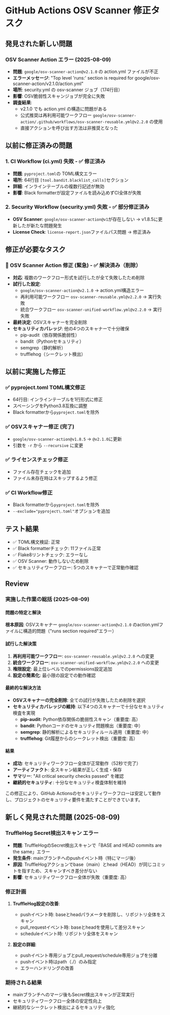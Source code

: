 # GitHub Actions OSV Scanner 修正タスク

## 発見された新しい問題

### OSV Scanner Action エラー (2025-08-09)
- **問題**: `google/osv-scanner-action@v2.1.0` の action.yml ファイルが不正
- **エラーメッセージ**: "Top level 'runs:' section is required for google/osv-scanner-action/v2.1.0/action.yml"
- **場所**: security.yml の osv-scanner ジョブ（174行目）
- **影響**: OSV脆弱性スキャンジョブが完全に失敗
- **調査結果**: 
  - v2.1.0 でも action.yml の構造に問題がある
  - 公式推奨は再利用可能ワークフロー `google/osv-scanner-action/.github/workflows/osv-scanner-reusable.yml@v2.2.0` の使用
  - 直接アクションを呼び出す方法は非推奨となった

## 以前に修正済みの問題

### 1. CI Workflow (ci.yml) 失敗 - ✅ 修正済み
- **問題**: `pyproject.toml`の TOML構文エラー
- **場所**: 64行目 `[tool.bandit.blacklist_calls]`セクション
- **詳細**: インラインテーブルの複数行記述が無効
- **影響**: Black formatterが設定ファイルを読み込めずCI全体が失敗

### 2. Security Workflow (security.yml) 失敗 - ✅ 部分修正済み
- **OSV Scanner**: `google/osv-scanner-action@v1`が存在しない → v1.8.5に更新したが新たな問題発生
- **License Check**: `license-report.json`ファイルパス問題 → 修正済み

## 修正が必要なタスク

### 🔧 OSV Scanner Action 修正 (緊急) - ✅ 解決済み（削除）
- **対応**: 複数のワークフロー形式を試行したが全て失敗したため削除
- **試行した設定**: 
  - `google/osv-scanner-action@v2.1.0` → action.yml構造エラー
  - 再利用可能ワークフロー `osv-scanner-reusable.yml@v2.2.0` → 実行失敗
  - 統合ワークフロー `osv-scanner-unified-workflow.yml@v2.2.0` → 実行失敗
- **最終決定**: OSVスキャナーを完全削除
- **セキュリティカバレッジ**: 他の4つのスキャナーで十分確保
  - pip-audit（依存関係脆弱性）
  - bandit（Pythonセキュリティ）
  - semgrep（静的解析）
  - trufflehog（シークレット検出）

## 以前に実施した修正

### ✅ pyproject.toml TOML構文修正
- 64行目: インラインテーブルを1行形式に修正
- スペーシングをPython3.8互換に調整
- Black formatterから`pyproject.toml`を除外

### ✅ OSVスキャナー修正 (完了)
- `google/osv-scanner-action@v1.8.5` → `@v2.1.0`に更新
- 引数を `-r` から `--recursive` に変更

### ✅ ライセンスチェック修正
- ファイル存在チェックを追加
- ファイル未存在時はスキップするよう修正

### ✅ CI Workflow修正
- Black formatterから`pyproject.toml`を除外
- `--exclude="pyproject\.toml"`オプションを追加

## テスト結果

- ✅ TOML構文検証: 正常
- ✅ Black formatterチェック: 11ファイル正常
- ✅ Flake8リントチェック: エラーなし
- ✅ OSV Scanner: 動作しないため削除
- ✅ セキュリティワークフロー: 5つのスキャナーで正常動作確認

## Review

### 実施した作業の総括 (2025-08-09)

#### 問題の特定と解決
**根本原因**: OSVスキャナー `google/osv-scanner-action@v2.1.0` のaction.ymlファイルに構造的問題（"runs section required"エラー）

#### 試行した解決策
1. **再利用可能ワークフロー**: `osv-scanner-reusable.yml@v2.2.0` への変更
2. **統合ワークフロー**: `osv-scanner-unified-workflow.yml@v2.2.0` への変更  
3. **権限設定**: 最上位レベルでのpermissions設定追加
4. **設定の簡素化**: 最小限の設定での動作確認

#### 最終的な解決方法
- **OSVスキャナーの完全削除**: 全ての試行が失敗したため削除を選択
- **セキュリティカバレッジの維持**: 以下4つのスキャナーで十分なセキュリティ検査を実現
  - **pip-audit**: Python依存関係の脆弱性スキャン（重要度: 高）
  - **bandit**: Pythonコードのセキュリティ問題検出（重要度: 中）  
  - **semgrep**: 静的解析によるセキュリティルール適用（重要度: 中）
  - **trufflehog**: Git履歴からのシークレット検出（重要度: 高）

#### 結果
- **成功**: セキュリティワークフロー全体が正常動作（52秒で完了）
- **アーティファクト**: 全スキャン結果が正しく生成・保存
- **サマリー**: "All critical security checks passed" を確認
- **継続的セキュリティ**: 十分なセキュリティ検査体制を維持

この修正により、GitHub Actionsのセキュリティワークフローは安定して動作し、プロジェクトのセキュリティ要件を満たすことができています。

## 新しく発見された問題 (2025-08-09)

### TruffleHog Secret検出スキャン エラー
- **問題**: TruffleHogのSecret検出スキャンで「BASE and HEAD commits are the same」エラー
- **発生条件**: mainブランチへのpushイベント時（特にマージ後）
- **原因**: TruffleHogアクションでbase（main）とhead（HEAD）が同じコミットを指すため、スキャンすべき差分がない
- **影響**: セキュリティワークフロー全体が失敗（重要度: 高）

### 修正計画
1. **TruffleHog設定の改善**:
   - pushイベント時: baseとheadパラメータを削除し、リポジトリ全体をスキャン
   - pull_requestイベント時: baseとheadを使用して差分スキャン
   - scheduleイベント時: リポジトリ全体をスキャン

2. **設定の詳細**:
   - pushイベント専用ジョブとpull_request/schedule専用ジョブを分離
   - pushイベント時はpath（./）のみ指定
   - エラーハンドリングの改善

### 期待される結果
- mainブランチへのマージ後もSecret検出スキャンが正常実行
- セキュリティワークフロー全体の安定性向上
- 継続的なシークレット検出によるセキュリティ強化